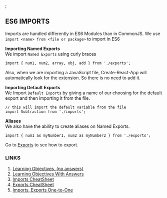 ;

ES6 IMPORTS
-----------

Imports are handled differently in ES6 Modules than in CommonJS. We use `import <name> from <file or package>` to import in ES6

**Importing Named Exports**  
We import `Named Exports` using curly braces

    import { num1, num2, array, obj, add } from './exports';

Also, when we are importing a JavaScript file, Create-React-App will automatically look for the extension. So there is no need to add it.

**Importing Default Exports**  
We Import `Default Exports` by giving a name of our choosing for the default export and then importing it from the file.

    // this will import the default variable from the file
    import Subtraction from './imports';

**Aliases**  
We also have the ability to create aliases on Named Exports.

    import { num1 as myNumber1, num2 as myNumber2 } from './exports';

Go to [Exports](./exports-cheatsheet.md) to see how to export.

### LINKS

1.  [Learning Objectives, (no answers)](./learning-objectives-empty.md)
2.  [Learning Objectives With Answers](./learning-objectives-filled.md)
3.  [Imports CheatSheet](./imports-cheatsheet.md)
4.  [Exports CheatSheet](./exports-cheatsheet.md)
5.  [Imports, Exports One-to-One](./import-export-glance.md)

